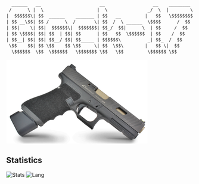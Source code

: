 ```
  ______   __                      __                  __    ________ 
 /      \ |  \                    |  \               _/  \  |        \
|  $$$$$$\| $$  ______    _______ | $$   __         |   $$   \$$$$$$$$
| $$ __\$$| $$ /      \  /       \| $$  /  \ ______  \$$$$      /  $$ 
| $$|    \| $$|  $$$$$$\|  $$$$$$$| $$_/  $$|      \  | $$     /  $$  
| $$ \$$$$| $$| $$  | $$| $$      | $$   $$  \$$$$$$  | $$    /  $$   
| $$__| $$| $$| $$__/ $$| $$_____ | $$$$$$\          _| $$_  /  $$    
 \$$    $$| $$ \$$    $$ \$$     \| $$  \$$\        |   $$ \|  $$     
  \$$$$$$  \$$  \$$$$$$   \$$$$$$$ \$$   \$$         \$$$$$$ \$$      
```

[![](https://github.com/leftstick/leftstick/raw/master/g17tti.png)](https://github.com/leftstick/awesome-sd-gun)



## Statistics
![Stats](https://github-readme-stats.vercel.app/api?username=leftstick)
![Lang](https://github-readme-stats.vercel.app/api/top-langs/?username=leftstick&hide=ipynb,html&layout=compact)
